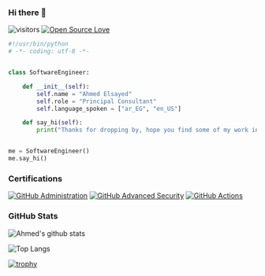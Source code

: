 ### Hi there 👋

<!--
**ahmedig/ahmedig** is a ✨ _special_ ✨ repository because its `README.md` (this file) appears on your GitHub profile.

Here are some ideas to get you started:

- 🔭 I’m currently working on ...
- 🌱 I’m currently learning ...
- 👯 I’m looking to collaborate on ...
- 🤔 I’m looking for help with ...
- 💬 Ask me about ...
- 📫 How to reach me: ...
- ⚡ Fun fact: ...
-->

![visitors](https://visitor-badge.laobi.icu/badge?page_id=ahmedig.ahmedig)
[![Open Source Love](https://badges.frapsoft.com/os/v1/open-source.svg?v=102)](https://github.com/ellerbrock/open-source-badge/)

```python
#!/usr/bin/python
# -*- coding: utf-8 -*-


class SoftwareEngineer:

    def __init__(self):
        self.name = "Ahmed Elsayed"
        self.role = "Principal Consultant"
        self.language_spoken = ["ar_EG", "en_US"]

    def say_hi(self):
        print("Thanks for dropping by, hope you find some of my work interesting.")


me = SoftwareEngineer()
me.say_hi()
```


### Certifications
<!--START_SECTION:badges-->
[![GitHub Administration](https://images.credly.com/size/110x110/images/34880f37-8ec8-4542-a78a-73ba6647208e/image.png)](http://www.credly.com/badges/af4e70d3-e0ed-4646-b81b-7c88b321aff6 "GitHub Administration")
[![GitHub Advanced Security](https://images.credly.com/size/110x110/images/c9ed294b-f8ac-48fa-a8c3-96dab1f110f2/image.png)](http://www.credly.com/badges/ee0ffd98-1e2c-455b-8e29-3221696145dc "GitHub Advanced Security")
[![GitHub Actions](https://images.credly.com/size/110x110/images/89efc3e7-842b-4790-b09b-9ea5efc71ec3/image.png)](http://www.credly.com/badges/f41987db-7347-4e0c-bc9d-7ee2a31c4c08 "GitHub Actions")
<!--END_SECTION:badges-->

### GitHub Stats

![Ahmed's github stats](https://github-readme-stats.vercel.app/api?username=ahmedig&show_icons=true&title_color=fff&icon_color=79ff97&text_color=9f9f9f&bg_color=151515)

![Top Langs](https://github-readme-stats.vercel.app/api/top-langs/?username=ahmedig&hide=TeX&layout=compact)

[![trophy](https://github-profile-trophy.vercel.app/?username=ahmedig&theme=onedark)](https://github.com/ryo-ma/github-profile-trophy)

